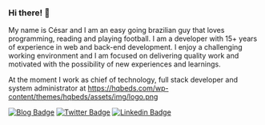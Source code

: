 ### Hi there! 👋

My name is César and I am an easy going brazilian guy that loves programming, reading and playing football. I am a developer with 15+ years of experience in web and back-end development. I enjoy a challenging working environment and I am focused on delivering quality work and motivated with the possibility of new experiences and learnings.  

At the moment I work as chief of technology, full stack developer and system administrator at https://hqbeds.com/wp-content/themes/hqbeds/assets/img/logo.png


[![Blog Badge](https://img.shields.io/badge/hqbeds.com-green?style=for-the-badge)](https://hqbeds.com)
[![Twitter Badge](https://img.shields.io/badge/-Twitter-1ca0f1?style=for-the-badge&labelColor=1ca0f1&logo=twitter&logoColor=white&link=https://twitter.com/cesar_brasil)](https://twitter.com/cesar_brasil)
[![Linkedin Badge](https://img.shields.io/badge/-LinkedIn-blue?style=for-the-badge&logo=Linkedin&logoColor=white&link=https://www.linkedin.com/in/cesarfa83)](https://www.linkedin.com/in/cesarfa83)
